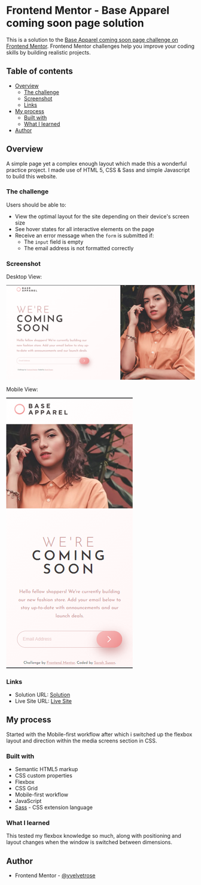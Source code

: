 # Frontend Mentor - Base Apparel coming soon page solution

This is a solution to the [Base Apparel coming soon page challenge on Frontend Mentor](https://www.frontendmentor.io/challenges/base-apparel-coming-soon-page-5d46b47f8db8a7063f9331a0). Frontend Mentor challenges help you improve your coding skills by building realistic projects. 

## Table of contents

- [Overview](#overview)
  - [The challenge](#the-challenge)
  - [Screenshot](#screenshot)
  - [Links](#links)
- [My process](#my-process)
  - [Built with](#built-with)
  - [What I learned](#what-i-learned)
- [Author](#author)


## Overview

A simple page yet a complex enough layout which made this a wonderful practice project. I made use of HTML 5, CSS & Sass and simple Javascript to build this website.

### The challenge

Users should be able to:

- View the optimal layout for the site depending on their device's screen size
- See hover states for all interactive elements on the page
- Receive an error message when the `form` is submitted if:
  - The `input` field is empty
  - The email address is not formatted correctly

### Screenshot

Desktop View:

![](./images/SS2.png)

Mobile View:

![](./images/SS1.png)


### Links

- Solution URL: [Solution](https://github.com/velvetrose/Base-Apparel-coming-soon-page.git)
- Live Site URL: [Live Site](https://velvetrose.github.io/Base-Apparel-coming-soon-page/)

## My process

Started with the Mobile-first workflow after which i switched up the flexbox layout and direction within the media screens section in CSS.

### Built with

- Semantic HTML5 markup
- CSS custom properties
- Flexbox
- CSS Grid
- Mobile-first workflow
- JavaScript
- [Sass](https://sass-lang.com) - CSS extension language


### What I learned

This tested my flexbox knowledge so much, along with positioning and layout changes when the window is switched between dimensions.


## Author

- Frontend Mentor - [@yvelvetrose](https://www.frontendmentor.io/profile/velvetrose)


